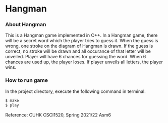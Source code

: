 # Hangman
### About Hangman
This is a Hangman game implemented in C++. In a Hangman game, there will be a secret word which the player tries to guess it. When the guess is wrong, one stroke on the diagram of Hangman is drawn. If the guess is correct, no stroke will be drawn and all occurance of that letter will be unveiled. Player will have 6 chances for guessing the word. When 6 chances are used up, the player loses. If player unveils all letters, the player wins.

### How to run game
In the project directory, execute the following command in terminal. 
```bash
$ make
$ play
```

Reference: CUHK CSCI1520, Spring 2021/22 Asm6 
